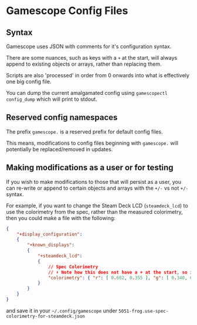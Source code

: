 # Gamescope Config Files

## Syntax

Gamescope uses JSON with comments for it's configuration syntax.

There are some nuances, such as keys with a `+` at the start, will always append to existing objects or arrays, rather than replacing them.

Scripts are also 'processed' in order from 0 onwards into what is effectively one big config file.

You can dump the current amalgamated config using `gamescopectl config_dump` which will print to stdout.

## Reserved config namespaces

The prefix `gamescope.` is a reserved prefix for default config files.

This means, modifications to config files beginning with `gamescope.` will potentially be replaced/removed in updates.

## Making modifications as a user or for testing

If you wish to make modifications to those that will persist as a user, you can re-write or append to certain objects and arrays with the `+/-` vs not `+/-` syntax.

For example, if you want to change the Steam Deck LCD (`steamdeck_lcd`) to use the colorimetry from the spec, rather than the measured colorimetry, then you could make a file with the following:

```json
{
    "+display_configuration":
    {
        "+known_displays":
        {
            "+steamdeck_lcd":
            {
                // Spec Colorimetry
                // ⬇️ Note how this does not have a + at the start, so it functions as a total replacement, rather than appending keys.
                "colorimetry": { "r": [ 0.602, 0.355 ], "g": [ 0.340, 0.574 ], "b": [ 0.164, 0.121 ], "w": [ 0.3070, 0.3220 ] }
            }
        }
    }
}
```
and save it in your `~/.config/gamescope` under `5051-frog.use-spec-colorimetry-for-steamdeck.json`
